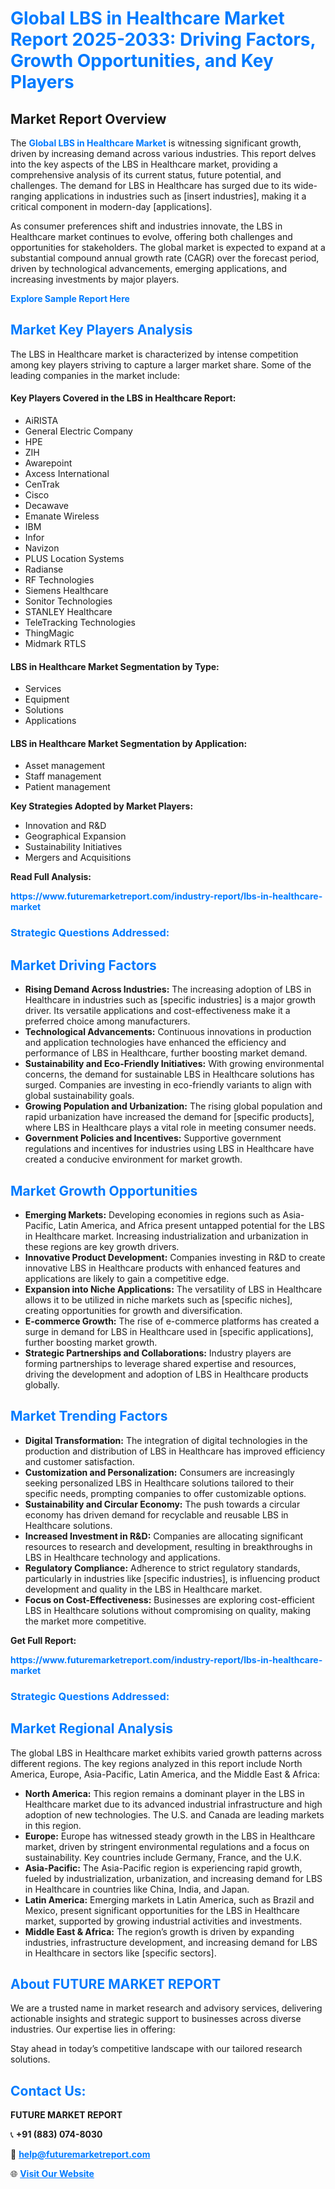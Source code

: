 <h1 style="color: #007BFF;">Global LBS in Healthcare Market Report 2025-2033: Driving Factors, Growth Opportunities, and Key Players</h1>

<section id="overview">
<h2>Market Report Overview</h2>
<p>The <a href="https://www.futuremarketreport.com/industry-report/lbs-in-healthcare-market" style="color: #007BFF; text-decoration: none;"><strong>Global LBS in Healthcare Market</strong></a> is witnessing significant growth, driven by increasing demand across various industries. This report delves into the key aspects of the LBS in Healthcare market, providing a comprehensive analysis of its current status, future potential, and challenges. The demand for LBS in Healthcare has surged due to its wide-ranging applications in industries such as [insert industries], making it a critical component in modern-day [applications].</p>
<p>As consumer preferences shift and industries innovate, the LBS in Healthcare market continues to evolve, offering both challenges and opportunities for stakeholders. The global market is expected to expand at a substantial compound annual growth rate (CAGR) over the forecast period, driven by technological advancements, emerging applications, and increasing investments by major players.</p>
</section>

<section id="overview">
<p><a href="https://www.futuremarketreport.com/request-sample/reportId=63539" style="color: #007BFF; text-decoration: none;"><strong>Explore Sample Report Here</strong></a></p>
</section>

<section id="key-players">
<h2 style="color: #007BFF;">Market Key Players Analysis</h2>
<p>The LBS in Healthcare market is characterized by intense competition among key players striving to capture a larger market share. Some of the leading companies in the market include:</p>
<h4>Key Players Covered in the LBS in Healthcare Report:</h4>
<ul><li>AiRISTA</li><li>General Electric Company</li><li>HPE</li><li>ZIH</li><li>Awarepoint</li><li>Axcess International</li><li>CenTrak</li><li>Cisco</li><li>Decawave</li><li>Emanate Wireless</li><li>IBM</li><li>Infor</li><li>Navizon</li><li>PLUS Location Systems</li><li>Radianse</li><li>RF Technologies</li><li>Siemens Healthcare</li><li>Sonitor Technologies</li><li>STANLEY Healthcare</li><li>TeleTracking Technologies</li><li>ThingMagic</li><li>Midmark RTLS</li></ul>
<h4>LBS in Healthcare Market Segmentation by Type:</h4>
<ul><li>Services</li><li>Equipment</li><li>Solutions</li><li>Applications</li></ul>

<h4>LBS in Healthcare Market Segmentation by Application:</h4>
<ul><li>Asset management</li><li>Staff management</li><li>Patient management</li></ul>
<p><strong>Key Strategies Adopted by Market Players:</strong></p>
<ul>
<li>Innovation and R&D</li>
<li>Geographical Expansion</li>
<li>Sustainability Initiatives</li>
<li>Mergers and Acquisitions</li>
</ul>
</section>

<section>
<p><strong>Read Full Analysis: </strong></p><a href="https://www.futuremarketreport.com/industry-report/lbs-in-healthcare-market" style="color: #007BFF; text-decoration: none;"><strong>https://www.futuremarketreport.com/industry-report/lbs-in-healthcare-market</strong></a>
<h3 style="color: #007BFF;">Strategic Questions Addressed:</h3>
</section>

<section id="driving-factors">
<h2 style="color: #007BFF;">Market Driving Factors</h2>
<ul>
<li><strong>Rising Demand Across Industries:</strong> The increasing adoption of LBS in Healthcare in industries such as [specific industries] is a major growth driver. Its versatile applications and cost-effectiveness make it a preferred choice among manufacturers.</li>
<li><strong>Technological Advancements:</strong> Continuous innovations in production and application technologies have enhanced the efficiency and performance of LBS in Healthcare, further boosting market demand.</li>
<li><strong>Sustainability and Eco-Friendly Initiatives:</strong> With growing environmental concerns, the demand for sustainable LBS in Healthcare solutions has surged. Companies are investing in eco-friendly variants to align with global sustainability goals.</li>
<li><strong>Growing Population and Urbanization:</strong> The rising global population and rapid urbanization have increased the demand for [specific products], where LBS in Healthcare plays a vital role in meeting consumer needs.</li>
<li><strong>Government Policies and Incentives:</strong> Supportive government regulations and incentives for industries using LBS in Healthcare have created a conducive environment for market growth.</li>
</ul>
</section>

<section id="growth-opportunities">
<h2 style="color: #007BFF;">Market Growth Opportunities</h2>
<ul>
<li><strong>Emerging Markets:</strong> Developing economies in regions such as Asia-Pacific, Latin America, and Africa present untapped potential for the LBS in Healthcare market. Increasing industrialization and urbanization in these regions are key growth drivers.</li>
<li><strong>Innovative Product Development:</strong> Companies investing in R&D to create innovative LBS in Healthcare products with enhanced features and applications are likely to gain a competitive edge.</li>
<li><strong>Expansion into Niche Applications:</strong> The versatility of LBS in Healthcare allows it to be utilized in niche markets such as [specific niches], creating opportunities for growth and diversification.</li>
<li><strong>E-commerce Growth:</strong> The rise of e-commerce platforms has created a surge in demand for LBS in Healthcare used in [specific applications], further boosting market growth.</li>
<li><strong>Strategic Partnerships and Collaborations:</strong> Industry players are forming partnerships to leverage shared expertise and resources, driving the development and adoption of LBS in Healthcare products globally.</li>
</ul>
</section>

<section id="trending-factors">
<h2 style="color: #007BFF;">Market Trending Factors</h2>
<ul>
<li><strong>Digital Transformation:</strong> The integration of digital technologies in the production and distribution of LBS in Healthcare has improved efficiency and customer satisfaction.</li>
<li><strong>Customization and Personalization:</strong> Consumers are increasingly seeking personalized LBS in Healthcare solutions tailored to their specific needs, prompting companies to offer customizable options.</li>
<li><strong>Sustainability and Circular Economy:</strong> The push towards a circular economy has driven demand for recyclable and reusable LBS in Healthcare solutions.</li>
<li><strong>Increased Investment in R&D:</strong> Companies are allocating significant resources to research and development, resulting in breakthroughs in LBS in Healthcare technology and applications.</li>
<li><strong>Regulatory Compliance:</strong> Adherence to strict regulatory standards, particularly in industries like [specific industries], is influencing product development and quality in the LBS in Healthcare market.</li>
<li><strong>Focus on Cost-Effectiveness:</strong> Businesses are exploring cost-efficient LBS in Healthcare solutions without compromising on quality, making the market more competitive.</li>
</ul>
</section>

<section>
<p><strong>Get Full Report: </strong></p><a href="https://www.futuremarketreport.com/industry-report/lbs-in-healthcare-market" style="color: #007BFF; text-decoration: none;"><strong>https://www.futuremarketreport.com/industry-report/lbs-in-healthcare-market</strong></a>
<h3 style="color: #007BFF;">Strategic Questions Addressed:</h3>
</section>


<section id="regional-analysis">
<h2 style="color: #007BFF;">Market Regional Analysis</h2>
<p>The global LBS in Healthcare market exhibits varied growth patterns across different regions. The key regions analyzed in this report include North America, Europe, Asia-Pacific, Latin America, and the Middle East & Africa:</p>
<ul>
<li><strong>North America:</strong> This region remains a dominant player in the LBS in Healthcare market due to its advanced industrial infrastructure and high adoption of new technologies. The U.S. and Canada are leading markets in this region.</li>
<li><strong>Europe:</strong> Europe has witnessed steady growth in the LBS in Healthcare market, driven by stringent environmental regulations and a focus on sustainability. Key countries include Germany, France, and the U.K.</li>
<li><strong>Asia-Pacific:</strong> The Asia-Pacific region is experiencing rapid growth, fueled by industrialization, urbanization, and increasing demand for LBS in Healthcare in countries like China, India, and Japan.</li>
<li><strong>Latin America:</strong> Emerging markets in Latin America, such as Brazil and Mexico, present significant opportunities for the LBS in Healthcare market, supported by growing industrial activities and investments.</li>
<li><strong>Middle East & Africa:</strong> The region’s growth is driven by expanding industries, infrastructure development, and increasing demand for LBS in Healthcare in sectors like [specific sectors].</li>
</ul>
</section>

<footer>
<h2 style="color: #007BFF;">About FUTURE MARKET REPORT</h2>
<p>We are a trusted name in market research and advisory services, delivering actionable insights and strategic support to businesses across diverse industries. Our expertise lies in offering:</p>

<p>Stay ahead in today’s competitive landscape with our tailored research solutions.</p>

<h2 style="color: #007BFF;">Contact Us:</h2>
<p><strong>FUTURE MARKET REPORT</strong></p>
<p>📞 <strong>+91 (883) 074-8030</strong></p>
<p>📧 <strong><a href="mailto:help@futuremarketreport.com" style="color: #007BFF;">help@futuremarketreport.com</a></strong></p>
<p>🌐 <strong><a href="https://www.futuremarketreport.com/" style="color: #007BFF;">Visit Our Website</a></strong></p>
</footer>